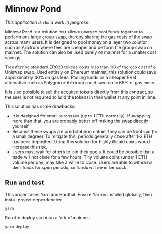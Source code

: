 # Minnow Pond

_This application is still a work in progress._

Minnow Pond is a solution that allows users to pool funds together to perform one large group swap, thereby sharing the gas costs of the swap across many users. It is designed to pool money on a layer two solution such as Arbitrum where fees are cheaper and perform the group swap on mainnet. The solution can also be used purely on mainnet for a smaller cost savings.

Transferring standard ERC20 tokens costs less than 1/3 of the gas cost of a Uniswap swap. Used entirely on Ethereum mainnet, this solution could save approximately 40% on gas fees. Pooling funds on a cheaper EVM alternative such as Polygon or Arbitrum could save up to 65% of gas costs.

It is also possible to sell the acquired tokens directly from this contract, so the user is not required to hold the tokens in their wallet at any point in time.

This solution has some drawbacks:

- It is designed for small purchases (up to 1 ETH normally). If swapping more than that, you are probably better off making the swap directly yourself.
- Because these swaps are predictable in nature, they can be front-ran (to a small degree). To mitigate this, periods generally close after 1-2 ETH has been deposited. Using this solution for highly illiquid coins would increase this risk.
- Users must wait for others to join their pools. It could be possible that a trade will not close for a few hours. Tiny volume coins (under 1 ETH volume per day) may take a while to close. Users are able to withdraw their funds for open periods, so funds will never be stuck.

## Run and test

This project uses Yarn and Hardhat. Ensure Yarn is installed globally, then install project dependencies:

```bash
yarn
```

Run the deploy script on a fork of mainnet:

```bash
yarn deploy
```